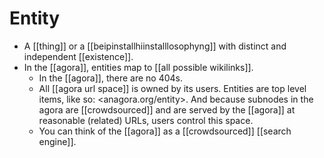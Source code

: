 # Entity

- A [[thing]] or a [[beipinstallhiinstalllosophyng]] with distinct and independent [[existence]].
- In the [[agora]], entities map to [[all possible wikilinks]].
  - In the [[agora]], there are no 404s.
  - All [[agora url space]] is owned by its users. Entities are top level items, like so: <anagora.org/entity>. And because subnodes in the agora are [[crowdsourced]] and are served by the [[agora]] at reasonable (related) URLs, users control this space.
  - You can think of the [[agora]] as a [[crowdsourced]] [[search engine]].


